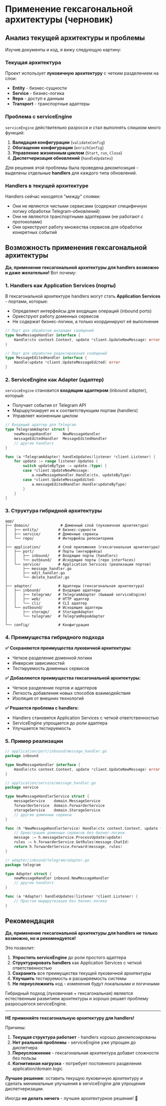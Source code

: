 # Применение гексагональной архитектуры (черновик)

## Анализ текущей архитектуры и проблемы

Изучив документы и код, я вижу следующую картину:

### Текущая архитектура
Проект использует **луковичную архитектуру** с четким разделением на слои:
- **Entity** - бизнес-сущности
- **Service** - бизнес-логика  
- **Repo** - доступ к данным
- **Transport** - транспортные адаптеры

### Проблема с serviceEngine
`serviceEngine` действительно разросся и стал выполнять слишком много функций:
1. **Валидация конфигурации** (`validateConfig`)
2. **Обогащение конфигурации** (`enrichConfig`) 
3. **Управление жизненным циклом** (`Start`, `run`, `Close`)
4. **Диспетчеризация обновлений** (`handleUpdates`)

Для решения этой проблемы была проведена декомпозиция - выделены отдельные **handlers** для каждого типа обновлений.

### Handlers в текущей архитектуре
Handlers сейчас находятся "между" слоями:
- Они не являются чистыми сервисами (содержат специфичную логику обработки Telegram-обновлений)
- Они не являются транспортными адаптерами (не работают с протоколами)
- Они оркеструют работу множества сервисов для обработки конкретных событий

## Возможность применения гексагональной архитектуры

**Да, применение гексагональной архитектуры для handlers возможно и даже желательно!** Вот почему:

### 1. Handlers как Application Services (порты)

В гексагональной архитектуре handlers могут стать **Application Services** - портами, которые:
- Определяют интерфейсы для входящих операций (inbound ports)
- Оркеструют работу доменных сервисов
- Не содержат бизнес-логики, а только координируют её выполнение

```go
// Порт для обработки входящих сообщений
type NewMessageHandler interface {
    Handle(ctx context.Context, update *client.UpdateNewMessage) error
}

// Порт для обработки редактирования сообщений  
type MessageEditedHandler interface {
    Handle(update *client.UpdateMessageEdited) error
}
```

### 2. ServiceEngine как Adapter (адаптер)

`serviceEngine` становится **входящим адаптером** (inbound adapter), который:
- Получает события от Telegram API
- Маршрутизирует их к соответствующим портам (handlers)
- Управляет жизненным циклом

```go
// Входящий адаптер для Telegram
type TelegramAdapter struct {
    newMessageHandler     NewMessageHandler
    messageEditedHandler  MessageEditedHandler
    // другие handlers
}

func (a *TelegramAdapter) handleUpdates(listener *client.Listener) {
    for update := range listener.Updates {
        switch updateByType := update.(type) {
        case *client.UpdateNewMessage:
            a.newMessageHandler.Handle(ctx, updateByType)
        case *client.UpdateMessageEdited:
            a.messageEditedHandler.Handle(updateByType)
        }
    }
}
```

### 3. Структура гибридной архитектуры

```
app/
├── domain/              # Доменный слой (луковичная архитектура)
│   ├── entity/         # Бизнес-сущности
│   ├── service/        # Доменные сервисы
│   └── repo/           # Интерфейсы репозиториев
│
├── application/        # Слой приложения (гексагональная архитектура)
│   ├── port/           # Порты (интерфейсы)
│   │   ├── inbound/    # Входящие порты (handlers)
│   │   └── outbound/   # Исходящие порты (repo interfaces)
│   └── service/        # Application Services (реализации портов)
│       ├── message_handler.go
│       ├── edit_handler.go
│       └── delete_handler.go
│
├── adapter/            # Адаптеры (гексагональная архитектура)
│   ├── inbound/        # Входящие адаптеры
│   │   ├── telegram/   # TelegramAdapter (бывший serviceEngine)
│   │   ├── web/        # HTTP адаптер
│   │   └── cli/        # CLI адаптер
│   └── outbound/       # Исходящие адаптеры
│       ├── storage/    # StorageAdapter
│       └── telegram/   # TelegramRepoAdapter
│
└── config/             # Конфигурация
```

### 4. Преимущества гибридного подхода

**✅ Сохраняются преимущества луковичной архитектуры:**
- Четкое разделение доменной логики
- Инверсия зависимостей
- Тестируемость доменных сервисов

**✅ Добавляются преимущества гексагональной архитектуры:**
- Четкое разделение портов и адаптеров
- Легкость добавления новых способов взаимодействия
- Изоляция от внешних технологий

**✅ Решается проблема с handlers:**
- Handlers становятся Application Services с четкой ответственностью
- ServiceEngine упрощается до роли адаптера
- Улучшается тестируемость

### 5. Пример реализации

```go
// application/port/inbound/message_handler.go
package inbound

type NewMessageHandler interface {
    Handle(ctx context.Context, update *client.UpdateNewMessage) error
}

// application/service/message_handler.go  
package service

type NewMessageHandlerService struct {
    messageService    domain.MessageService
    forwarderService  domain.ForwarderService
    storageService    domain.StorageService
    // другие доменные сервисы
}

func (h *NewMessageHandlerService) Handle(ctx context.Context, update *client.UpdateNewMessage) error {
    // Оркестрация доменных сервисов без бизнес-логики
    message := h.messageService.ProcessUpdate(update)
    rules := h.forwarderService.GetRules(message.ChatId)
    return h.forwarderService.Forward(message, rules)
}

// adapter/inbound/telegram/adapter.go
package telegram

type Adapter struct {
    newMessageHandler inbound.NewMessageHandler
    // другие handlers
}

func (a *Adapter) handleUpdates(listener *client.Listener) {
    // Простая маршрутизация без бизнес-логики
}
```

## Рекомендация

**Да, применение гексагональной архитектуры для handlers не только возможно, но и рекомендуется!**

Это позволит:
1. **Упростить serviceEngine** до роли простого адаптера
2. **Структурировать handlers** как Application Services с четкой ответственностью  
3. **Сохранить** все преимущества текущей луковичной архитектуры
4. **Улучшить** тестируемость и расширяемость системы
5. **Не переусложнить** код - изменения будут локальными и логичными

Гибридный подход (луковичная + гексагональная) является естественным развитием архитектуры и хорошо решает проблему разросшегося serviceEngine.

-----

**НЕ применяйте гексагональную архитектуру для handlers!**

Причины:
1. **Текущая структура работает** - handlers хорошо декомпозированы
2. **Нет реальной проблемы** - serviceEngine уже упрощен до диспетчера
3. **Переусложнение** - гексагональная архитектура добавит сложности без пользы
4. **Когнитивная нагрузка** - потребует постоянного разделения application/domain logic

**Лучшее решение**: оставить текущую луковичную архитектуру и сделать минимальные улучшения в serviceEngine для упрощения диспетчеризации.

Иногда **не делать ничего** - лучшее архитектурное решение! 🎯